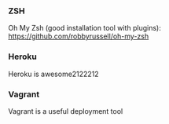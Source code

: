 

### ZSH

Oh My Zsh (good installation tool with plugins):
https://github.com/robbyrussell/oh-my-zsh

### Heroku

Heroku is awesome2122212

### Vagrant

Vagrant is a useful deployment tool

